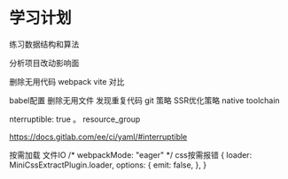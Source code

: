 # 学习计划

练习数据结构和算法

分析项目改动影响面


删除无用代码
webpack vite 对比

babel配置
删除无用文件
发现重复代码
git 策略
SSR优化策略
native toolchain





nterruptible: true 。
resource_group

https://docs.gitlab.com/ee/ci/yaml/#interruptible


按需加载
    文件IO
        /* webpackMode: "eager" */
    css按需报错
        {
          loader: MiniCssExtractPlugin.loader,
          options: {
            emit: false,
          },
        }




    






























